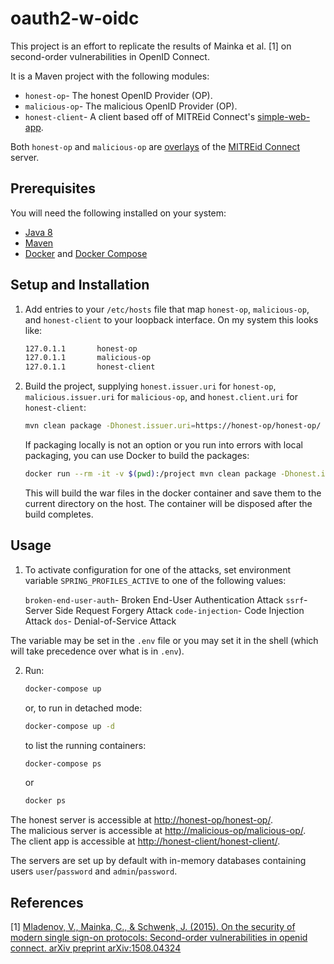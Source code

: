 # oauth2-w-oidc

This project is an effort to replicate the results of Mainka et al. [1] on second-order vulnerabilities in OpenID Connect.

It is a Maven project with the following modules:

- ```honest-op```- The honest OpenID Provider (OP).
- ```malicious-op```- The malicious OpenID Provider (OP). 
- ```honest-client```- A client based off of MITREid Connect's [simple-web-app](https://github.com/mitreid-connect/simple-web-app).

Both ```honest-op``` and ```malicious-op``` are [overlays](https://github.com/mitreid-connect/OpenID-Connect-Java-Spring-Server/wiki/Maven-Overlay-Project-How-To) of the [MITREid Connect](https://github.com/mitreid-connect/OpenID-Connect-Java-Spring-Server) server.

## Prerequisites

You will need the following installed on your system:

- [Java 8](http://www.oracle.com/technetwork/java/javase/downloads/jdk8-downloads-2133151.html)
- [Maven](https://maven.apache.org/)
- [Docker](https://www.docker.com/) and [Docker Compose](https://docs.docker.com/compose/)

## Setup and Installation

1. Add entries to your ```/etc/hosts``` file that map ```honest-op```, ```malicious-op```, and ```honest-client``` to your loopback interface. On my system this looks like:

    ```bash
    127.0.1.1       honest-op  
    127.0.1.1       malicious-op  
    127.0.1.1       honest-client
    ```

2. Build the project, supplying ```honest.issuer.uri``` for ```honest-op```, ```malicious.issuer.uri``` for ```malicious-op```, and ```honest.client.uri``` for ```honest-client```:

    ```bash
    mvn clean package -Dhonest.issuer.uri=https://honest-op/honest-op/ -Dmalicious.issuer.uri=http://malicious-op/malicious-op/ -Dhonest.client.uri=http://honest-client/honest-client/
    ```

    If packaging locally is not an option or you run into errors with local packaging, you can use Docker to build the packages:

    ```bash
    docker run --rm -it -v $(pwd):/project mvn clean package -Dhonest.issuer.uri=http://honest-op/honest-op/ -Dmalicious.issuer.uri=http://malicious-op/malicious-op/ -Dhonest.client.uri=http://honest-client/honest-client/ 
    ```

    This will build the war files in the docker container and save them to the current directory on the host. The container will be disposed after the build completes.

## Usage

1. To activate configuration for one of the attacks, set environment variable ```SPRING_PROFILES_ACTIVE``` to one of the following values:

    ```broken-end-user-auth```- Broken End-User Authentication Attack 
    ```ssrf```- Server Side Request Forgery Attack 
    ```code-injection```- Code Injection Attack 
    ```dos```- Denial-of-Service Attack 

The variable may be set in the ```.env``` file or you may set it in the shell (which will take precedence over what is in ```.env```).

2. Run:

    ```bash
    docker-compose up
    ```
    or, to run in detached mode:

    ```bash
    docker-compose up -d
    ```
    to list the running containers:
    ```bash
    docker-compose ps
    ```
    or

    ```bash
    docker ps
    ```

The honest server is accessible at [http://honest-op/honest-op/](http://honest-op/honest-op/).  
The malicious server is accessible at [http://malicious-op/malicious-op/](http://malicious-op/malicious-op/).  
The client app is accessible at [http://honest-client/honest-client/](http://honest-client/honest-client/).

The servers are set up by default with in-memory databases containing users `user`/`password` and `admin`/`password`.

## References

\[1\] [Mladenov, V., Mainka, C., & Schwenk, J. (2015). On the security of modern single sign-on protocols: Second-order vulnerabilities in openid connect. arXiv preprint arXiv:1508.04324](https://arxiv.org/pdf/1508.04324.pdf)
